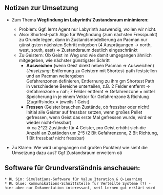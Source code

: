 ## Notizen zur Umsetzung

* Zum Thema __Wegfindung im Labyrinth/ Zustandsraum minimieren__:
	* Problem: Ggf. lernt Agent nur Labyrinth auswendig, wollen wir nicht.	
	* Also: Shortest-path Algo für Wegfindung (zum nächsten Fresspunkt) zu Grunde legen, dann in Zustandsmodellierung an Pacman nur günstigsten nächsten Schritt mitgeben (4 Ausprägungen -> north, west, south, east) => Zustandsraum deutlich eingeschränkt	
	* Zu Geistern: Ob Geist im Weg und wie damit umgegangen ähnlich mitgegeben, wie nächster günstigster Schritt
		* __Ausweichen__ (wenn Geist direkt neben Pacman => Ausweichen)    
		_Umsetzung_: Entfernung zu Geistern mit Shortest-path feststellen und an Pacman weitergeben    
		Gefahrenzonen definieren, Entfernung zu ihm gm Shortest Path in verschiedene Bereiche unterteilen, z.B. 2 Felder entfernt => Gefahrenzone = nah; 7 Felder entfernt => Gefahrenzone = mittel    
		Speicherung in je einem Vektor für Gefahrenzone & Richtung (Zugriffsindex = jeweils 1 Geist)
		* __Fressen__ (Geister brauchen Zustände, ob fressbar oder nicht! Initial alle Geister auf fressbar setzen, wenn großes Pellet gefressen, wenn Geist das erste Mal gefressen wurde, wird er wieder nicht-fressbar)    
	=> ca 2^22 Zustände für 4 Geister, pro Geist erhöht sich die Anzahl an Zuständen um 2^5 (2 Bit Gefahrenzone, 2 Bit Richtung, 1 Bit fressbar/ nicht fressbar)

* Zu Klären: Wie wird umgegangen mit großen Punkten/ wie sieht die Umsetzung dazu aus? Ggf Zustandsraum erweitern oä


## Software für Grundverständnis anschauen:

	* RL Sim: Simulations-Software für Value Iteration & Q-Learning
	* RL Glue: Kommunikations-Schnittstelle für Verteilte Systeme (?) - hier aber nur Dokumentation interessant, weil Lernen gut erklärt wird